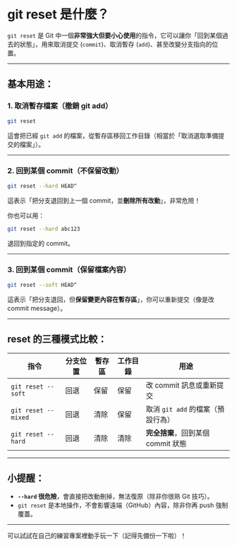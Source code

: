 # **git reset 是什麼？**

`git reset` 是 Git 中一個**非常強大但要小心使用**的指令，它可以讓你「回到某個過去的狀態」，用來取消提交 (`commit`)、取消暫存 (`add`)、甚至改變分支指向的位置。

---

## 基本用途：

### 1. **取消暫存檔案（撤銷 git add）**

```bash
git reset
```

這會把已經 `git add` 的檔案，從暫存區移回工作目錄（相當於「取消選取準備提交的檔案」）。

---

### 2. **回到某個 commit（不保留改動）**

```bash
git reset --hard HEAD^
```

這表示「把分支退回到上一個 commit，並**刪除所有改動**」，非常危險！

你也可以用：

```bash
git reset --hard abc123
```

退回到指定的 commit。

---

### 3. **回到某個 commit（保留檔案內容）**

```bash
git reset --soft HEAD^
```

這表示「把分支退回，但**保留變更內容在暫存區**」，你可以重新提交（像是改 commit message）。

---

## reset 的三種模式比較：

| 指令                  | 分支位置 | 暫存區 | 工作目錄 | 用途                      |
| ------------------- | ---- | --- | ---- | ----------------------- |
| `git reset --soft`  | 回退   | 保留  | 保留   | 改 commit 訊息或重新提交        |
| `git reset --mixed` | 回退   | 清除  | 保留   | 取消 `git add` 的檔案（預設行為）  |
| `git reset --hard`  | 回退   | 清除  | 清除   | **完全捨棄**，回到某個 commit 狀態 |

---

## 小提醒：

* **`--hard` 很危險**，會直接把改動刪掉，無法復原（除非你很熟 Git 技巧）。
* `git reset` 是本地操作，不會影響遠端（GitHub）內容，除非你再 push 強制覆蓋。

---

可以試試在自己的練習專案裡動手玩一下（記得先備份一下啦）！
